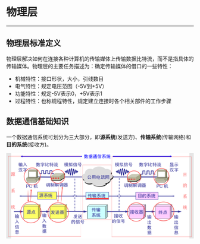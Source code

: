 # 物理层

---

## 物理层标准定义

物理层解决如何在连接各种计算机的传输媒体上传输数据比特流，而不是指具体的传输媒体。物理层的主要任务描述为：确定传输媒体的借口的一些特性：

- 机械特性：接口形状，大小，引线数目
- 电气特性：规定电压范围（-5V到+5V）
- 功能特性：规定-5V表示0，+5V表示1
- 过程特性：也称规程特性，规定建立连接时各个相关部件的工作步骤



## 数据通信基础知识

一个数据通信系统可划分为三大部分，即**源系统**(发送方)、**传输系统**(传输网络)和**目的系统**(接收方)。

![img](02-PhysicalLayer.assets/3idmwv4scj.png)

